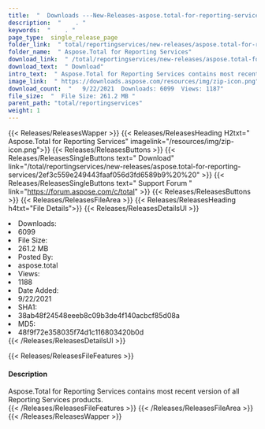 ```yaml
---
title:  "  Downloads ---New-Releases-aspose.total-for-reporting-services . " 
description:  "    . " 
keywords:  "    . " 
page_type:  single_release_page
folder_link:  " total/reportingservices/new-releases/aspose.total-for-reporting-services/"
folder_name:  " Aspose.Total for Reporting Services"
download_link:  " /total/reportingservices/new-releases/aspose.total-for-reporting-services/2ef3c559e249443faaf056d3fd6589b9"
download_text:  " Download"
intro_text:  " Aspose.Total for Reporting Services contains most recent version of all Reportin..."
image_link:  " https://downloads.aspose.com/resources/img/zip-icon.png"
download_count:  "   9/22/2021  Downloads: 6099  Views: 1187"
file_size:  "  File Size: 261.2 MB "
parent_path: "total/reportingservices"
weight: 1 
---
```


{{< Releases/ReleasesWapper >}}
  {{< Releases/ReleasesHeading H2txt=" Aspose.Total for Reporting Services" imagelink="/resources/img/zip-icon.png">}}
  {{< Releases/ReleasesButtons >}}
    {{< Releases/ReleasesSingleButtons text=" Download" link="/total/reportingservices/new-releases/aspose.total-for-reporting-services/2ef3c559e249443faaf056d3fd6589b9%20%20" >}}
    {{< Releases/ReleasesSingleButtons text=" Support Forum " link="https://forum.aspose.com/c/total" >}}
  {{< Releases/ReleasesButtons >}}
  {{< Releases/ReleasesFileArea >}}
    {{< Releases/ReleasesHeading h4txt="File Details">}}
    {{< Releases/ReleasesDetailsUl >}}
             <li>Downloads:</li><li>6099</li><li>File Size:</li><li>261.2 MB</li><li>Posted By:</li><li>aspose.total</li><li>Views:</li><li>1188</li><li>Date Added:</li><li>9/22/2021</li><li>SHA1:</li><li>38ab48f24548eeeb8c09b3de4f140acbcf85d08a</li><li>MD5:</li><li>48f9f72e358035f74d1c116803420b0d</li>
    {{< /Releases/ReleasesDetailsUl >}}

  {{< Releases/ReleasesFileFeatures >}}
      <h4>Description</h4><div class="HTMLDescription">Aspose.Total for Reporting Services contains most recent version of all Reporting Services products.</div>
  {{< /Releases/ReleasesFileFeatures >}}
 {{< /Releases/ReleasesFileArea >}}
{{< /Releases/ReleasesWapper >}}


